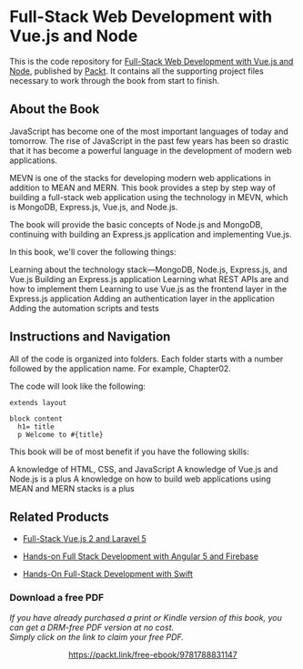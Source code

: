 # Full-Stack Web Development with Vue.js and Node
This is the code repository for [Full-Stack Web Development with Vue.js and Node](https://www.packtpub.com/web-development/full-stack-web-development-vuejs-and-node?utm_source=github&utm_medium=repository&utm_campaign=9781788831147), published by [Packt](https://www.packtpub.com/?utm_source=github). It contains all the supporting project files necessary to work through the book from start to finish.
## About the Book
JavaScript has become one of the most important languages of today and tomorrow.
The rise of JavaScript in the past few years has been so drastic that it has become a powerful language in the development of modern web applications.

MEVN is one of the stacks for developing modern web applications in addition to MEAN and MERN. This book provides a step by step way of building a full-stack web application using the technology in MEVN, which is MongoDB, Express.js, Vue.js, and Node.js.

The book will provide the basic concepts of Node.js and MongoDB, continuing with building an Express.js application and implementing Vue.js.

In this book, we'll cover the following things:

Learning about the technology stack—MongoDB, Node.js, Express.js, and Vue.js
Building an Express.js application
Learning what REST APIs are and how to implement them
Learning to use Vue.js as the frontend layer in the Express.js application
Adding an authentication layer in the application
Adding the automation scripts and tests

## Instructions and Navigation
All of the code is organized into folders. Each folder starts with a number followed by the application name. For example, Chapter02.



The code will look like the following:
```
extends layout

block content
  h1= title
  p Welcome to #{title}
```

This book will be of most benefit if you have the following skills:

A knowledge of HTML, CSS, and JavaScript
A knowledge of Vue.js and Node.js is a plus
A knowledge on how to build web applications using MEAN and MERN stacks is a plus


## Related Products
* [Full-Stack Vue.js 2 and Laravel 5](https://www.packtpub.com/application-development/full-stack-vuejs-2-and-laravel-5?utm_source=github&utm_medium=repository&utm_campaign=9781788299589)

* [Hands-on Full Stack Development with Angular 5 and Firebase](https://www.packtpub.com/application-development/hands-full-stack-development-angular-5-and-firebase?utm_source=github&utm_medium=repository&utm_campaign=9781788298735)

* [Hands-On Full-Stack Development with Swift](https://www.packtpub.com/web-development/hands-full-stack-development-swift?utm_source=github&utm_medium=repository&utm_campaign=9781788625241)

### Download a free PDF

 <i>If you have already purchased a print or Kindle version of this book, you can get a DRM-free PDF version at no cost.<br>Simply click on the link to claim your free PDF.</i>
<p align="center"> <a href="https://packt.link/free-ebook/9781788831147">https://packt.link/free-ebook/9781788831147 </a> </p>